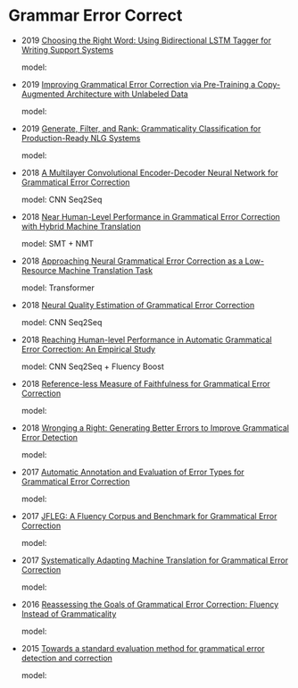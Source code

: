 # Grammar Error Correct #

* 2019 [Choosing the Right Word: Using Bidirectional LSTM Tagger for Writing Support Systems](https://arxiv.org/pdf/1901.02490v1.pdf)

   model:

* 2019 [Improving Grammatical Error Correction via Pre-Training a Copy-Augmented Architecture with Unlabeled Data](https://arxiv.org/pdf/1903.00138v2.pdf)

   model:

* 2019 [Generate, Filter, and Rank: Grammaticality Classification for Production-Ready NLG Systems](https://arxiv.org/pdf/1904.03279v2.pdf)

   model: 

* 2018 [A Multilayer Convolutional Encoder-Decoder Neural Network for Grammatical Error Correction](https://arxiv.org/pdf/1801.08831v1.pdf)  

   model: CNN Seq2Seq

* 2018 [Near Human-Level Performance in Grammatical Error Correction with Hybrid Machine Translation](https://aclweb.org/anthology/N18-2046)

   model: SMT + NMT
   
* 2018 [Approaching Neural Grammatical Error Correction as a Low-Resource Machine Translation Task](https://aclweb.org/anthology/N18-1055)

   model: Transformer
   
* 2018 [Neural Quality Estimation of Grammatical Error Correction](https://aclweb.org/anthology/D18-1274)

   model: CNN Seq2Seq
   
* 2018 [Reaching Human-level Performance in Automatic Grammatical Error Correction: An Empirical Study](https://arxiv.org/pdf/1807.01270v5.pdf)

   model: CNN Seq2Seq + Fluency Boost

* 2018 [Reference-less Measure of Faithfulness for Grammatical Error Correction](https://arxiv.org/pdf/1804.03824v4.pdf)

   model: 

* 2018 [Wronging a Right: Generating Better Errors to Improve Grammatical Error Detection](https://aclweb.org/anthology/D18-1541)

   model: 

* 2017 [Automatic Annotation and Evaluation of Error Types for Grammatical Error Correction](https://aclweb.org/anthology/P17-1074)

   model: 
   
* 2017 [JFLEG: A Fluency Corpus and Benchmark for Grammatical Error Correction](https://arxiv.org/pdf/1702.04066v1.pdf)

   model:
   
* 2017 [Systematically Adapting Machine Translation for Grammatical Error Correction](https://aclweb.org/anthology/W17-5039)

   model:
   
* 2016 [Reassessing the Goals of Grammatical Error Correction: Fluency Instead of Grammaticality](https://aclweb.org/anthology/Q16-1013)

   model:
   
* 2015 [Towards a standard evaluation method for grammatical error detection and correction](https://aclweb.org/anthology/N15-1060)

   model:
   

